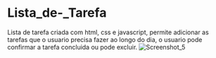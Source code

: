 # Lista_de-_Tarefa
Lista de tarefa criada com html, css e javascript, permite adicionar as tarefas que o usuario precisa fazer ao longo do dia, 
o usuario pode confirmar a tarefa concluida ou pode excluir.
![Screenshot_5](https://github.com/EduardoV82/Lista_de-_Tarefa/assets/130419633/01fdb171-e884-4a0c-9be7-60433721e989)
